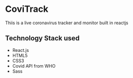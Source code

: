 # CoviTrack
Thiis is a live coronavirus tracker and monitor built in reactjs
## Technology Stack used
+ React.js
+ HTML5
+ CSS3
+ Covid API from WHO
+ Sass
